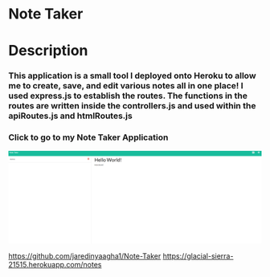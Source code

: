 # Note Taker

# Description
### This application is a small tool I deployed onto Heroku to allow me to create, save, and edit various notes all in one place! I used express.js to establish the routes. The functions in the routes are written inside the controllers.js and used within the apiRoutes.js and htmlRoutes.js 

### Click to go to my Note Taker Application
<a href="https://glacial-sierra-21515.herokuapp.com/notes"><img src=".\assets\notetaker.PNG"></img></a>

https://github.com/jaredinyaagha1/Note-Taker
https://glacial-sierra-21515.herokuapp.com/notes